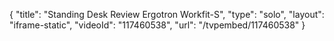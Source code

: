 {
    "title": "Standing Desk Review Ergotron Workfit-S",
    "type": "solo",
    "layout": "iframe-static",
    "videoId": "117460538",
    "url": "\/tvpembed\/117460538"
}